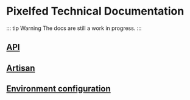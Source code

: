 # Pixelfed Technical Documentation

::: tip Warning
The docs are still a work in progress.
:::

## [API](api.md)
## [Artisan](artisan.md)
## [Environment configuration](env.md)